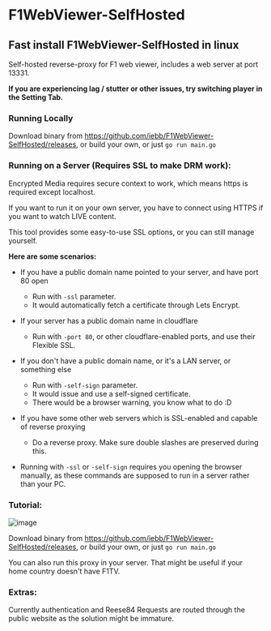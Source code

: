 # F1WebViewer-SelfHosted
## Fast install F1WebViewer-SelfHosted in linux
Self-hosted reverse-proxy for F1 web viewer, includes a web server at port 13331.

**If you are experiencing lag / stutter or other issues, try switching player in the Setting Tab.**

### Running Locally

Download binary from https://github.com/iebb/F1WebViewer-SelfHosted/releases, or build your own, or just `go run main.go`

### Running on a Server (Requires SSL to make DRM work):
Encrypted Media requires secure context to work, which means https is required except localhost. 

If you want to run it on your own server, you have to connect using HTTPS if you want to watch LIVE content. 

This tool provides some easy-to-use SSL options, or you can still manage yourself.

**Here are some scenarios:**
* If you have a public domain name pointed to your server, and have port 80 open
  * Run with `-ssl` parameter. 
  * It would automatically fetch a certificate through Lets Encrypt.

* If your server has a public domain name in cloudflare
  * Run with `-port 80`, or other cloudflare-enabled ports, and use their Flexible SSL.

* If you don't have a public domain name, or it's a LAN server, or something else
  * Run with `-self-sign` parameter. 
  * It would issue and use a self-signed certificate.
  * There would be a browser warning, you know what to do :D

* If you have some other web servers which is SSL-enabled and capable of reverse proxying
  * Do a reverse proxy. Make sure double slashes are preserved during this.

* Running with `-ssl` or `-self-sign` requires you opening the browser manually, as these commands are supposed to run in a server rather than your PC.

### Tutorial:

![image](https://user-images.githubusercontent.com/2127498/162486955-ca58805d-da15-43e0-9b4a-a54a31401a10.png)

Download binary from https://github.com/iebb/F1WebViewer-SelfHosted/releases, or build your own, or just `go run main.go`

You can also run this proxy in your server. That might be useful if your home country doesn't have F1TV.

### Extras:

Currently authentication and Reese84 Requests are routed through the public website as the solution might be immature.
